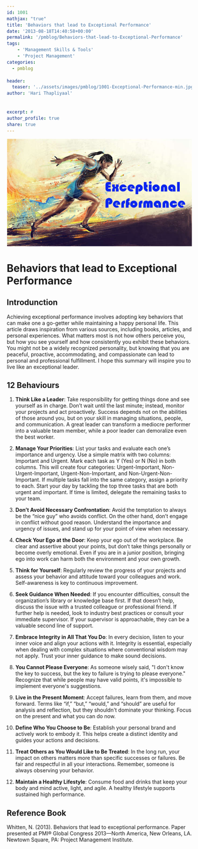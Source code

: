 ```yaml
---
id: 1001   
mathjax: "true"
title: 'Behaviors that lead to Exceptional Performance'
date: '2013-08-18T14:40:58+00:00'
permalink: '/pmblog/Behaviors-that-lead-to-Exceptional-Performance'
tags: 
    - 'Management Skills & Tools'
    - 'Project Management'
categories:
  - pmblog

header:
  teaser: '../assets/images/pmblog/1001-Exceptional-Performance-min.jpg'
author: 'Hari Thapliyaal'


excerpt: #
author_profile: true
share: true
---
```

![](../assets/images/pmblog/1001-Exceptional-Performance-min.jpg)  

# Behaviors that lead to Exceptional Performance

## Introdunction 

Achieving exceptional performance involves adopting key behaviors that can make one a go-getter while maintaining a happy personal life. This article draws inspiration from various sources, including books, articles, and personal experiences. What matters most is not how others perceive you, but how you see yourself and how consistently you exhibit these behaviors. You might not be a widely recognized personality, but knowing that you are peaceful, proactive, accommodating, and compassionate can lead to personal and professional fulfillment. I hope this summary will inspire you to live like an exceptional leader.

## 12 Behaviours

1. **Think Like a Leader**: Take responsibility for getting things done and see yourself as in charge. Don’t wait until the last minute; instead, monitor your projects and act proactively. Success depends not on the abilities of those around you, but on your skill in managing situations, people, and communication. A great leader can transform a mediocre performer into a valuable team member, while a poor leader can demoralize even the best worker.

2. **Manage Your Priorities**: List your tasks and evaluate each one’s importance and urgency. Use a simple matrix with two columns: Important and Urgent. Mark each task as Y (Yes) or N (No) in both columns. This will create four categories: Urgent-Important, Non-Urgent-Important, Urgent-Non-Important, and Non-Urgent-Non-Important. If multiple tasks fall into the same category, assign a priority to each. Start your day by tackling the top three tasks that are both urgent and important. If time is limited, delegate the remaining tasks to your team.

3. **Don’t Avoid Necessary Confrontation**: Avoid the temptation to always be the “nice guy” who avoids conflict. On the other hand, don’t engage in conflict without good reason. Understand the importance and urgency of issues, and stand up for your point of view when necessary.

4. **Check Your Ego at the Door**: Keep your ego out of the workplace. Be clear and assertive about your points, but don’t take things personally or become overly emotional. Even if you are in a junior position, bringing ego into work can harm both the environment and your own growth.

5. **Think for Yourself**: Regularly review the progress of your projects and assess your behavior and attitude toward your colleagues and work. Self-awareness is key to continuous improvement.

6. **Seek Guidance When Needed**: If you encounter difficulties, consult the organization’s library or knowledge base first. If that doesn’t help, discuss the issue with a trusted colleague or professional friend. If further help is needed, look to industry best practices or consult your immediate supervisor. If your supervisor is approachable, they can be a valuable second line of support.

7. **Embrace Integrity in All That You Do**: In every decision, listen to your inner voice and align your actions with it. Integrity is essential, especially when dealing with complex situations where conventional wisdom may not apply. Trust your inner guidance to make sound decisions.

8. **You Cannot Please Everyone**: As someone wisely said, "I don't know the key to success, but the key to failure is trying to please everyone." Recognize that while people may have valid points, it's impossible to implement everyone's suggestions.

9. **Live in the Present Moment**: Accept failures, learn from them, and move forward. Terms like “if,” “but,” “would,” and “should” are useful for analysis and reflection, but they shouldn't dominate your thinking. Focus on the present and what you can do now.

10. **Define Who You Choose to Be**: Establish your personal brand and actively work to embody it. This helps create a distinct identity and guides your actions and decisions.

11. **Treat Others as You Would Like to Be Treated**: In the long run, your impact on others matters more than specific successes or failures. Be fair and respectful in all your interactions. Remember, someone is always observing your behavior.

12. **Maintain a Healthy Lifestyle**: Consume food and drinks that keep your body and mind active, light, and agile. A healthy lifestyle supports sustained high performance.

## Reference Book

Whitten, N. (2013). Behaviors that lead to exceptional performance. Paper presented at PMI® Global Congress 2013—North America, New Orleans, LA. Newtown Square, PA: Project Management Institute.
